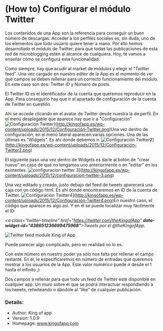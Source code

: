 # **(How to) Configurar el módulo Twitter**

Los contenidos de una App son la referencia para conseguir un buen número de descargas. Acceder a los perfiles sociales es, sin duda, uno de los elementos que todo usuario quiere tener a mano. Por ello hemos desarrollado el módulo de Twitter; para que todas las publicaciones de esta red de microblogging estén al alcance de cualquiera. Hoy, te vamos a enseñar cómo se configura esta funcionalidad.

Como siempre, hay que acudir al market de módulos y elegir el "Twitter feed". Una vez cargado en nuestro editor de la App es el momento de ver qué campos se deben rellenar para un correcto funcionamiento del módulo. En este caso son dos: Twitter ID y Número de posts.

El Twitter ID es el identificador de la cuenta que queremos reproducir en la App. Para conseguirlo hay que ir al apartado de configuración de la cuenta de Twitter en cuestión.

Ahí se accede clicando en el avatar de Twitter desde nuestra la de perfil. En el menú desplegable que aparece hay que ir a "Configuración" ![Configuración Twitter](http://kingofapp.es/wp-content/uploads/2015/12/Configuración-Twitter-300x159.png)](http://kingofapp.es/wp-content/uploads/2015/12/Configuración-Twitter.png)Una vez dentro de configuración, en el menú lateral aparecen varias opciones. Una de las últimas es "Widgets". Es ahí donde debemos ir. ![Configuración Twitter2](http://kingofapp.es/wp-content/uploads/2015/12/Configuración-Twitter2-300x198.png)](http://kingofapp.es/wp-content/uploads/2015/12/Configuración-Twitter2.png)

El siguiente paso una vez dentro de Widgets es darle al botón de "crear nuevo" en caso de que no tengamos uno anteriormente o en "editar" en los existentes. ![configuracion twitter 3](http://kingofapp.es/wp-content/uploads/2015/12/configuracion-twitter-3-300x165.png)](http://kingofapp.es/wp-content/uploads/2015/12/configuracion-twitter-3.png)

Una vez editado y creado, justo debajo del feed de tweets aparecerá una caja con un código html. Es ahí donde encontraremos en ID de la cuenta de Twitter.
![Configuración Twitter4](http://kingofapp.es/wp-content/uploads/2015/12/Configuración-Twitter4-300x159.png)](http://kingofapp.es/wp-content/uploads/2015/12/Configuración-Twitter4.png)En nuestro caso, el código que aparece es algo así. Y en él se puede localizar muy fácilmente el ID:

_<a class="twitter-timeline" href="https://twitter.com/theKingofApp" **data-widget-id="438651236699475968"**>Tweets por el @theKingofApp.</a>_ _<script>!function(d,s,id){var js,fjs=d.getElementsByTagName(s)[0],p=/^http:/.test(d.location)?'http':'https';if(!d.getElementById(id)){js=d.createElement(s);js.id=id;js.src=p+"://platform.twitter.com/widgets.js";fjs.parentNode.insertBefore(js,fjs);}}(document,"script","twitter-wjs");</script>_

![Twitter feed module King of App](http://kingofapp.es/wp-content/uploads/2015/12/Twitter-feed-module-King-of-App-300x159.png)

Puede parecer algo complicado, pero en realidad no lo es.

Con este número en nuestro poder ya sólo nos falta por rellenar el campo restante. En él, le especificaremos en número de entradas que queremos mostrar a los usuarios de la App. Este valor numérico puede ir desde el 1 hasta el infinito ;)

Dos campos a rellenar para que todo un feed de Twitter esté disponible en cualquier app. Un muro sobre el que se podrá interactuar respondiendo a los tweets, retwiteando o dándole al "like" de cualquier publicación.

### Details:

- Author: King of app
- Version: 1.0.9
- Homepage: www.kingofapp.com
